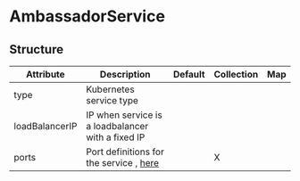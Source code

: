 # AmbassadorService 
 

## Structure 
 

| Attribute      | Description                                             | Default | Collection | Map  |
| -------------- | ------------------------------------------------------- | ------- | ---------- | ---  |
| type           | Kubernetes service type                                 |         |            |      |
| loadBalancerIP | IP when service is a loadbalancer with a fixed IP       |         |            |      |
| ports          | Port definitions for the service , [here](Port/Port.md) |         | X          |      |